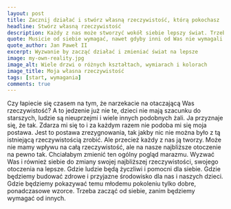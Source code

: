 ```yaml
---
layout: post
title: Zacznij działać i stwórz własną rzeczywistość, którą pokochasz
headline: Stwórz własną rzeczywistość
description: Każdy z nas może stworzyć wokół siebie lepszy świat. Trzeba tylko chcieć coś zmienić.
quote: Musicie od siebie wymagać, nawet gdyby inni od Was nie wymagali
quote_author: Jan Paweł II
excerpt: Wyzwanie by zacząć działać i zmieniać świat na lepsze
image: my-own-reality.jpg
image_alt: Wiele drzwi o różnych kształtach, wymiarach i kolorach
image_title: Moja własna rzeczywistość
tags: [start, wymagania]
comments: true
---
```


Czy łapiecie się czasem na tym, że narzekacie na otaczającą Was rzeczywistość? A to jedzenie już nie te, dzieci nie mają szacunku do starszych, ludzie są nieuprzejmi i wiele innych podobnych żali. Ja przyznaje się, że tak. Zdarza mi się to i za każdym razem nie podoba mi się moja postawa. Jest to postawa zrezygnowania, tak jakby nic nie można było z tą istniejącą rzeczywistością zrobić. Ale przecież każdy z nas ją tworzy. Może nie mamy wpływu na całą rzeczywistość, ale na nasze najbliższe otoczenie na pewno tak. Chciałabym zmienić ten ogólny pogląd marazmu. Wyzwać Was i również siebie do zmiany swojej najbliższej rzeczywistości, swojego otoczenia na lepsze. Gdzie ludzie będą życzliwi i pomocni dla siebie. Gdzie będziemy budować zdrowe i przyjazne środowisko dla nas i naszych dzieci. Gdzie będziemy pokazywać temu młodemu pokoleniu tylko dobre, ponadczasowe wzorce. Trzeba zacząć od siebie, zanim będziemy wymagać od innych.
